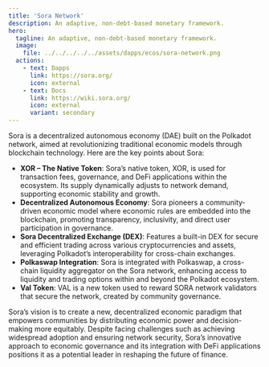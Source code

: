 ```yaml
---
title: 'Sora Network'
description: An adaptive, non-debt-based monetary framework.
hero:
  tagline: An adaptive, non-debt-based monetary framework.
  image: 
    file: ../../../../../assets/dapps/ecos/sora-network.png
  actions:
    - text: Dapps
      link: https://sora.org/
      icon: external
    - text: Docs
      link: https://wiki.sora.org/
      icon: external
      variant: secondary
---
```


Sora is a decentralized autonomous economy (DAE) built on the Polkadot network, aimed at revolutionizing traditional economic models through blockchain technology. Here are the key points about Sora:

- **XOR – The Native Token**: Sora’s native token, XOR, is used for transaction fees, governance, and DeFi applications within the ecosystem. Its supply dynamically adjusts to network demand, supporting economic stability and growth.
- **Decentralized Autonomous Economy**: Sora pioneers a community-driven economic model where economic rules are embedded into the blockchain, promoting transparency, inclusivity, and direct user participation in governance.
- **Sora Decentralized Exchange (DEX)**: Features a built-in DEX for secure and efficient trading across various cryptocurrencies and assets, leveraging Polkadot’s interoperability for cross-chain exchanges.
- **Polkaswap Integration**: Sora is integrated with Polkaswap, a cross-chain liquidity aggregator on the Sora network, enhancing access to liquidity and trading options within and beyond the Polkadot ecosystem.
- **Val Token**: VAL is a new token used to reward SORA network validators that secure the network, created by community governance.

Sora’s vision is to create a new, decentralized economic paradigm that empowers communities by distributing economic power and decision-making more equitably. Despite facing challenges such as achieving widespread adoption and ensuring network security, Sora’s innovative approach to economic governance and its integration with DeFi applications positions it as a potential leader in reshaping the future of finance.
